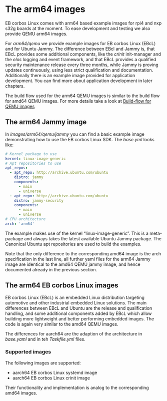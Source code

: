 # The arm64 images

EB corbos Linux comes with arm64 based example images for rpi4 and nxp s32g boards at the moment.
To ease development and testing we also provide QEMU arm64 images.

For _arm64/qemu_ we provide example images for EB corbos Linux (EBcL) and for Ubuntu Jammy.
The difference between EBcl and Jammy is, that EBcL provides some additional components, like the _crinit_ init-manager and the _elos_ logging and event framework, and that EBcL provides a qualified security maintenance release every three months, while Jammy is proving updates continuously, using less strict qualification and documentation. Additionally there is an example image provided for application development. You can find more about application development in later chapters.

The build flow used for the arm64 QEMU images is similar to the build flow for amd64 QEMU images.
For more details take a look at [Build-flow for QEMU images](qemu_amd64.html#build-flow-for-qemu-images) 

## The arm64 Jammy image

In _images/arm64/qemu/jammy_ you can find a basic example image demonstrating how to use the EB corbos Linux SDK.
The _base.yml_ looks like:

```yaml
# Kernel package to use
kernel: linux-image-generic
# Apt repositories to use
apt_repos:
  - apt_repo: http://archive.ubuntu.com/ubuntu
    distro: jammy
    components:
      - main
      - universe
  - apt_repo: http://archive.ubuntu.com/ubuntu
    distro: jammy-security
    components:
      - main
      - universe
# CPU architecture
arch: 'arm64'
```

The example makes use of the kernel “linux-image-generic”. This is a meta-package and always takes the latest available Ubuntu Jammy package.
The Canonical Ubuntu apt repositories are used to build the examples.

Note that the only difference to the corresponding amd64 image is the arch specification in the last line, all further yaml files for the arm64 Jammy image are identical to the amd64 QEMU jammy image, and hence documented already in the previous section.

## The arm64 EB corbos Linux images

EB corbos Linux (EBcL) is an embedded Linux distribution targeting automotive and other industrial embedded Linux solutions.
The main differences between EBcL and Ubuntu are the release and qualification handling, and some additional components added by EBcL which allow building more lightweight and better performing embedded images.
The code is again very similar to the amd64 QEMU images.

The differences for aarch64 are the adaption of the architecture in _base.yaml_ and in teh _Taskfile.yml_ files.

### Supported images

The following images are supported:

- aarch64 EB corbos Linux systemd image
- aarch64 EB corbos Linux crinit image

Their functionality and implementation is analog to the corresponding amd64 images.
